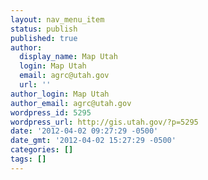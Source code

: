 ```yaml
---
layout: nav_menu_item
status: publish
published: true
author:
  display_name: Map Utah
  login: Map Utah
  email: agrc@utah.gov
  url: ''
author_login: Map Utah
author_email: agrc@utah.gov
wordpress_id: 5295
wordpress_url: http://gis.utah.gov/?p=5295
date: '2012-04-02 09:27:29 -0500'
date_gmt: '2012-04-02 15:27:29 -0500'
categories: []
tags: []
---
```


